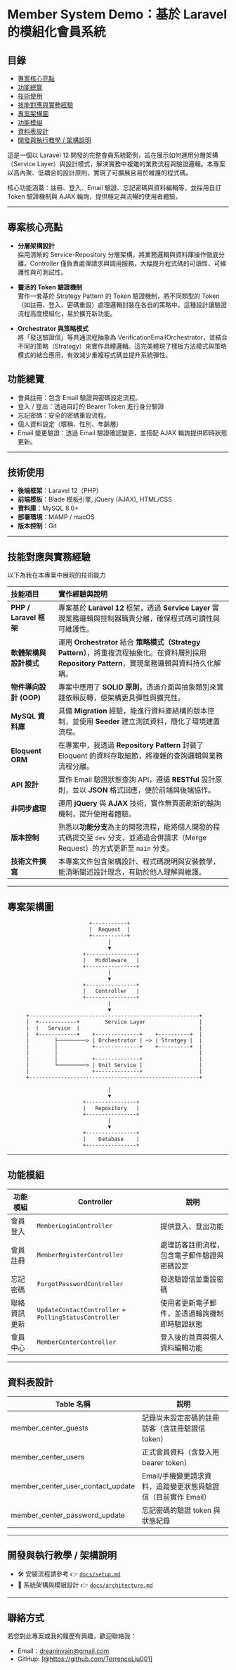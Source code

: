 # Member System Demo：基於 Laravel 的模組化會員系統

## 目錄

- [專案核心亮點](#專案核心亮點)
- [功能總覽](#功能總覽)
- [技術使用](#技術使用)
- [技能對應與實務經驗](#技能對應與實務經驗)
- [專案架構圖](#專案架構圖)
- [功能模組](#功能模組)
- [資料表設計](#資料表設計)
- [開發與執行教學 / 架構說明](#開發與執行教學--架構說明)




這是一個以 Laravel 12 開發的完整會員系統範例，旨在展示如何運用分層架構（Service Layer）與設計模式，解決實務中複雜的業務流程與驗證邏輯。本專案以高內聚、低耦合的設計原則，實現了可擴展且易於維護的程式碼。

核心功能涵蓋：註冊、登入、Email 驗證、忘記密碼與資料編輯等，並採用自訂 Token 驗證機制與 AJAX 輪詢，提供穩定與流暢的使用者體驗。

---

## 專案核心亮點

- **分層架構設計**   
  採用清晰的 Service-Repository 分層架構，將業務邏輯與資料庫操作徹底分離。Controller 僅負責處理請求與調用服務，大幅提升程式碼的可讀性、可維護性與可測試性。  

- **靈活的 Token 驗證機制**  
  實作一套基於 Strategy Pattern 的 Token 驗證機制，將不同類型的 Token（如註冊、登入、密碼重設）處理邏輯封裝在各自的策略中。這種設計讓驗證流程高度模組化，易於擴充新功能。  

- **Orchestrator 與策略模式**  
  將「發送驗證信」等共通流程抽象為 VerificationEmailOrchestrator，並結合不同的策略（Strategy）來實作具體邏輯。這完美體現了樣板方法模式與策略模式的結合應用，有效減少重複程式碼並提升系統彈性。  


## 功能總覽

- 會員註冊：包含 Email 驗證與密碼設定流程。
- 登入 / 登出：透過自訂的 Bearer Token 進行身分驗證
- 忘記密碼：安全的密碼重設流程。
- 個人資料設定（暱稱、性別、年齡層）
- Email 變更驗證：透過 Email 驗證確認變更，並搭配 AJAX 輪詢提供即時狀態更新。

---

## 技術使用

- **後端框架**：Laravel 12（PHP）
- **前端模板**：Blade 模板引擎, jQuery (AJAX), HTML/CSS
- **資料庫**：MySQL 8.0+
- **部署環境**：MAMP / macOS
- **版本控制**：Git

---

## 技能對應與實務經驗

以下為我在本專案中展現的技術能力


| 技能項目 | 實作經驗與說明 |
| :--- | :--- |
| **PHP / Laravel 框架** | 專案基於 **Laravel 12** 框架，透過 **Service Layer** 實現業務邏輯與控制器職責分離，確保程式碼可讀性與可維護性。 |
| **軟體架構與設計模式**   | 運用 **Orchestrator** 結合 **策略模式（Strategy Pattern）**，將重複流程抽象化。在資料層則採用 **Repository Pattern**，實現業務邏輯與資料持久化解耦。 |
| **物件導向設計 (OOP)** | 專案中應用了 **SOLID 原則**，透過介面與抽象類別來實踐依賴反轉，使架構更具彈性與擴充性。 |
| **MySQL 資料庫**      | 具備 **Migration** 經驗，能進行資料庫結構的版本控制，並使用 **Seeder** 建立測試資料，簡化了環境建置流程。 |
| **Eloquent ORM**     | 在專案中，我透過 **Repository Pattern** 封裝了 Eloquent 的資料存取細節，將複雜的查詢邏輯與業務流程分離。 |
| **API 設計**          | 實作 Email 驗證狀態查詢 API，遵循 **RESTful** 設計原則，並以 **JSON** 格式回應，便於前端與後端協作。 |
| **非同步處理**         | 運用 **jQuery** 與 **AJAX** 技術，實作無頁面刷新的輪詢機制，提升使用者體驗。 |
| **版本控制**           | 熟悉以**功能分支**為主的開發流程，能將個人開發的程式碼提交至 `dev` 分支，並通過合併請求（Merge Request）的方式更新至 `main` 分支。|
| **技術文件撰寫**       | 本專案文件包含架構設計、程式碼說明與安裝教學，能清晰闡述設計理念，有助於他人理解與維護。 |


---

## 專案架構圖

```
                          +-----------+
                          |  Request  |
                          +-----------+
                                |
                                ▼
                        +----------------+
                        |   Middleware   |
                        +----------------+
                                |
                                ▼
                        +----------------+
                        |   Controller   |
                        +----------------+
                                |
                                ▼
      +------------------------------------------------------+ 
      |  +------------+        Service Layer                 |
      |  |   Service  |                                      |
      |  +------------+    +--------------+    +----------+  | 
      |        ├─────────> | Orchestrator | ─> | Stratgey |  |  
      |        |           +--------------+    +----------+  | 
      |        |                                             | 
      |        |           +--------------+                  | 
      |        └─────────> | Unit Service |                  |
      |                    +--------------+                  |
      +------------------------------------------------------+

                                |
                                ▼
                        +----------------+
                        |   Repository   |
                        +----------------+
                                |
                                ▼
                        +----------------+
                        |    Database    |
                        +----------------+

``` 


---

## 功能模組

| 功能模組      | Controller                   | 說明  |
|------------ |------------------------------|----------------------------------------------------|
|  會員登入    | `MemberLoginController`      | 提供登入、登出功能
|  會員註冊    | `MemberRegisterController`   | 處理訪客註冊流程，包含電子郵件驗證與密碼設定 |
|  忘記密碼    | `ForgotPasswordController`   | 發送驗證信並重設密碼  |
|  聯絡資訊更新 | `UpdateContactController` + `PollingStatusController` | 使用者更新電子郵件，並透過輪詢機制即時驗證狀態  |
|  會員中心    | `MemberCenterController`    | 登入後的首頁與個人資料編輯功能  |

---

## 資料表設計

| Table 名稱                        |説明                                                   |
|----------------------------------|-------------------------------------------------------|
| member_center_guests             | 記錄尚未設定密碼的註冊訪客（含註冊驗證信 token）             |
| member_center_users              | 正式會員資料（含登入用 bearer token）                     |
| member_center_user_contact_update| Email/手機變更請求資料，追蹤變更狀態與驗證信（目前實作 Email）|
| member_center_password_update    | 忘記密碼的驗證 token 與狀態紀錄                           |

---

## 開發與執行教學 / 架構說明

- 🛠 安裝流程請參考 👉 [`docs/setup.md`](docs/setup.md)  
- 🧩 系統架構與模組設計 👉 [`docs/architecture.md`](docs/architecture.md)

---


## 聯絡方式

若您對此專案或我的履歷有興趣，歡迎聯絡我：

- Email：dreaninvain@gmail.com
- GitHup: [@https://github.com/TerrenceLiu001]
